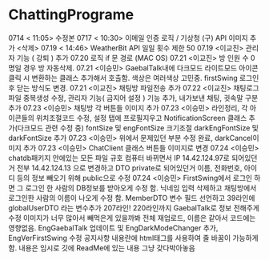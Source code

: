 # ChattingPrograme

0714 < 11:05> 수정본 
0717 < 10:30> 이메일 인증 로직 / 기상청 (구) API 이미지 추가  <삭제>
07.19 < 14:46> WeatherBit API 일일 횟수 제한 50 
07.19 <이교진> 관리자 기능 ( 강퇴 ) 추가 
07.20 <Weather Class > 로직 if 문 경로 (MAC OS)
07.21 <이교진> 방 인원 수 0명일 경우 방 자동삭제.
07.21 <이승민> GaebalTalk내에 다크모드 라이트모드 아이콘 클릭 시 변환하는 클래스 추가해서 호출함. 색상은 여러색상 고민중. firstSwing                 로그인 후 닫는 방식도 변경.
07.21 <이교진> 채팅방 파일전송 추가
07.22 <이교진> 채팅로그 파일 중복생성 수정, 관리자 기능( 금지어 설정 )  기능 추가, 내가보낸 채팅, 귓속말 구분 추가
07.23 <이승민> 채팅방 각 버튼들 이미지 추가
07.23 <이승민> 라인정리, 각 아이콘들의 위치조절코드 수정, 설정 탭에 프로필지우고 NotificationScreen 클래스 추가(다크모드 관련 수정 중)
              fontSize 및 engFontSize 크기조절
              darkEngFontSize 및 darkFontSize 추가
07.23 <이승민> 위에서 문제있던 부분 수정 완료, darkCancel이미지 추가
07.23 <이승민> ChatClient 클래스 버튼들 이미지로 변경
07.24 <이승민> chatdb패키지 안에있는 모든 파일 규호 컴퓨터 바뀌면서 IP 14.42.124.97로 되어있던거 전부 14.42.124.13 으로 변경하고 DTO                 private로 되어있던거 이름, 전화번호, 아이디 등의 정보 빼오기 위해 public으로 수정
07.24 <이승민> FirstSwing에서 로그인 하면 그 로그인 한 사람의 DB정보를 받아오게 수정 함.
              닉네임 입력 삭제하고 채팅방에서 로그인한 사람의 이름이 나오게 수정 함.
              MemberDTO 변수 필드 선언하고 39라인에 globalUserDTO 라는 변수추가
              207라인! 220라인까지 GaebalTalk로 정보 전해주게 수정
              이미지가 너무 많아서 빼먹은게 있을까봐 전체 재업로드, 이름은 같아서 코드에는 영향없음.
              EngGaebalTalk 업데이트 및 EngDarkModeChanger 추가, EngVerFirstSwing 수정
              공지사항 내용란에 html태그를 사용하여 줄 바꿈이 가능하게 함.
              내용은 임시로 깃에 ReadMe에 있는 내용 그냥 갖다박아놓음
